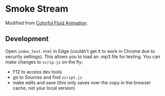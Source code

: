 # Smoke Stream

Modified from [Colorful Fluid Animation](https://github.com/Delivator/WebGL-Fluid-Simulation).

## Development
Open `index_test.html` in Edge (couldn't get it to work in Chrome due to security settings).
This allows you to load an .mp3 file for testing.
You can make changes to `scrip.js` on the fly:
- F12 to access dev tools
- go to Sources and find `script.js`
- make edits and save (this only saves over the copy in the browser cache, not your local version)